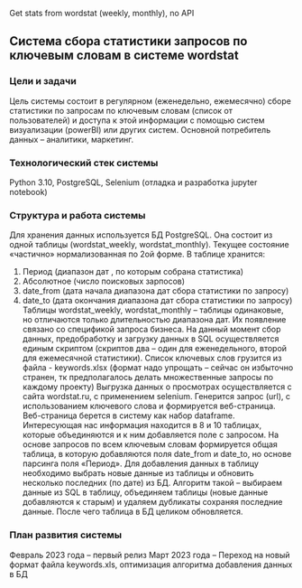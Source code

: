 Get stats from wordstat (weekly, monthly), no API
## Система сбора статистики запросов по ключевым словам в системе wordstat

### Цели и задачи
Цель системы состоит в регулярном (еженедельно, ежемесячно) сборе статистики по запросам по ключевым словам (список от пользователей) и доступа к этой информации с помощью систем визуализации (powerBI) или других систем.
Основной потребитель данных – аналитики, маркетинг.

### Технологический стек системы
Python 3.10, PostgreSQL, Selenium
(отладка и разработка jupyter notebook)

### Структура и работа системы
Для хранения данных используется БД PostgreSQL. Она состоит из одной  таблицы (wordstat_weekly, wordstat_monthly). Текущее состояние «частично» нормализованная по 2ой форме. В таблице хранится:
1.	Период (диапазон дат , по которым собрана статистика)
2.	Абсолютное (число поисковых зарпосов)
3.	date_from (дата начала диапазона дат сбора статистики по запросу)
4.	date_to (дата окончания диапазона дат сбора статистики по запросу)
Таблицы wordstat_weekly, wordstat_monthly – таблицы одинаковые, но отличаются только длительностью диапазона дат. Их появление связано со спецификой запроса бизнеса.
На данный момент сбор данных, предобработку и загрузку данных в SQL осуществляется единым скриптом (скриптов два – один для еженедельного, второй для ежемесячной статистики).
Список ключевых слов грузится из файла - keywords.xlsx (формат надо упрощать – сейчас он избыточно странен, тк предполагалось делать множественные запросы по каждому проекту)
Выгрузка данных о просмотрах осуществляется с сайта wordstat.ru, с применением selenium. Генерится запрос (url), с использованием ключевого слова и формируется веб-страница.
Веб-страница берется в систему как набор dataframe. Интересующая нас информация находится в 8 и 10 таблицах, которые объединяются и к ним добавляется поле с запросом.
На основе запросов по всем ключевым словам формируется общая таблица, в которую добавляются поля date_from и date_to, но основе парсинга поля «Период».
Для добавления данных в таблицу необходимо выбрать новые данные из таблицы и обновить несколько последних (по дате) из БД. Алгоритм такой – выбираем данные из SQL в таблицу, объединяем таблицы (новые данные добавляются к старым) и удаляем дубликаты сохраняя последние данные. После чего таблица в БД целиком обновляется.

### План развития системы

Февраль 2023 года – первый релиз
Март 2023 года – Переход на новый формат файла keywords.xls, оптимизация алгоритма добавления данных в БД
